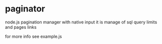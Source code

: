 # paginator
node.js pagination manager with native input
it is manage of sql query limits and pages links

for more info see example.js
